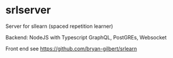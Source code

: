 # srlserver
Server for sllearn (spaced repetition learner)

Backend: NodeJS with Typescript GraphQL, PostGREs,  Websocket


Front end see https://github.com/bryan-gilbert/srlearn

